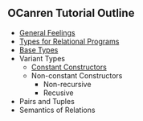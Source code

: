 ## OCanren Tutorial Outline

- [General Feelings](./helloWorld)
- [Types for Relational Programs](./digTypes)
- [Base Types](./helloWorld2)
- Variant Types
  - [Constant Constructors](./weekdays)  
  - Non-constant Constructors
    - Non-recursive
    - Recusive 
- Pairs and Tuples
- Semantics of Relations

